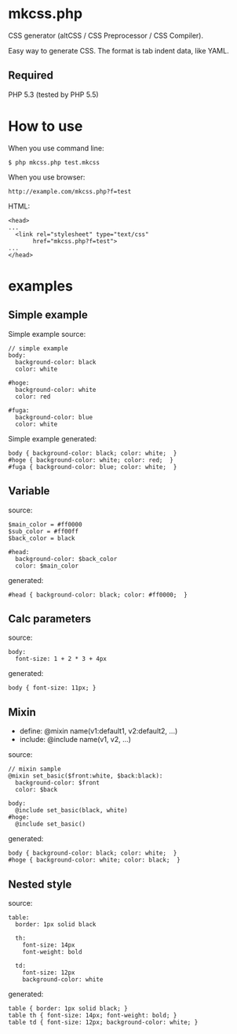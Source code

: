 # mkcss.php

CSS generator (altCSS / CSS Preprocessor / CSS Compiler).

Easy way to generate CSS. The format is tab indent data, like YAML.

## Required

PHP 5.3 (tested by PHP 5.5)

# How to use

When you use command line:

```
$ php mkcss.php test.mkcss
```

When you use browser:

```
http://example.com/mkcss.php?f=test
```

HTML:

```
<head>
...
  <link rel="stylesheet" type="text/css"
       href="mkcss.php?f=test">
...
</head>
```

# examples

## Simple example

Simple example source:

```
// simple example
body:
  background-color: black
  color: white

#hoge:
  background-color: white
  color: red

#fuga:
  background-color: blue
  color: white
```

Simple example generated:

```
body { background-color: black; color: white;  }
#hoge { background-color: white; color: red;  }
#fuga { background-color: blue; color: white;  }
```

## Variable

source:

```
$main_color = #ff0000
$sub_color = #ff00ff
$back_color = black

#head:
  background-color: $back_color
  color: $main_color
```
generated:

```
#head { background-color: black; color: #ff0000;  }
```

## Calc parameters

source:

```
body:
  font-size: 1 + 2 * 3 + 4px
```

generated:

```
body { font-size: 11px; }
```

## Mixin

- define: @mixin name(v1:default1, v2:default2, ...)
- include: @include name(v1, v2, ...)

source:

```
// mixin sample
@mixin set_basic($front:white, $back:black):
  background-color: $front
  color: $back

body:
  @include set_basic(black, white)
#hoge:
  @include set_basic()
```

generated:

```
body { background-color: black; color: white;  }
#hoge { background-color: white; color: black;  }
```

## Nested style

source:

```
table:
  border: 1px solid black

  th:
    font-size: 14px
    font-weight: bold

  td:
    font-size: 12px
    background-color: white
```

generated:

```
table { border: 1px solid black; }
table th { font-size: 14px; font-weight: bold; }
table td { font-size: 12px; background-color: white; }
```
